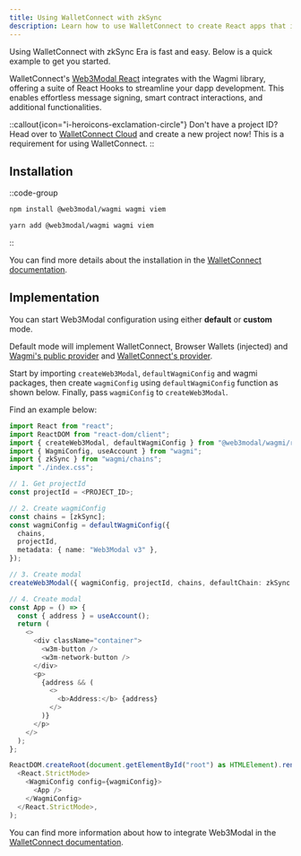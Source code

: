 ```yaml
---
title: Using WalletConnect with zkSync
description: Learn how to use WalletConnect to create React apps that interact with contracts on zkSync.
---
```


Using WalletConnect with zkSync Era is fast and easy. Below is a quick example to get you started.

WalletConnect's [Web3Modal React](https://docs.walletconnect.com/web3modal/react/about#introduction) integrates with the Wagmi library, offering a suite of React Hooks to streamline your dapp development. This enables effortless message signing, smart contract interactions, and additional functionalities.

::callout{icon="i-heroicons-exclamation-circle"}
Don't have a project ID? Head over to [WalletConnect Cloud](https://cloud.walletconnect.com/sign-in) and create a new project now! This is a requirement for using WalletConnect.
::

## Installation

::code-group
```bash [npm]
npm install @web3modal/wagmi wagmi viem
```

```bash [yarn]
yarn add @web3modal/wagmi wagmi viem
```
::

You can find more details about the installation in the [WalletConnect documentation](https://docs.walletconnect.com/web3modal/react/about#installation).

## Implementation

You can start Web3Modal configuration using either **default** or **custom** mode.

Default mode will implement WalletConnect, Browser Wallets (injected) and [Wagmi's public provider](https://wagmi.sh/react/providers/public) and [WalletConnect's provider](https://docs.walletconnect.com/cloud/blockchain-api).

Start by importing `createWeb3Modal`, `defaultWagmiConfig` and wagmi packages, then create `wagmiConfig` using `defaultWagmiConfig` function as shown below. Finally, pass `wagmiConfig` to `createWeb3Modal`.

Find an example below:

```ts
import React from "react";
import ReactDOM from "react-dom/client";
import { createWeb3Modal, defaultWagmiConfig } from "@web3modal/wagmi/react";
import { WagmiConfig, useAccount } from "wagmi";
import { zkSync } from "wagmi/chains";
import "./index.css";

// 1. Get projectId
const projectId = <PROJECT_ID>;

// 2. Create wagmiConfig
const chains = [zkSync];
const wagmiConfig = defaultWagmiConfig({
  chains,
  projectId,
  metadata: { name: "Web3Modal v3" },
});

// 3. Create modal
createWeb3Modal({ wagmiConfig, projectId, chains, defaultChain: zkSync });

// 4. Create modal
const App = () => {
  const { address } = useAccount();
  return (
    <>
      <div className="container">
        <w3m-button />
        <w3m-network-button />
      </div>
      <p>
        {address && (
          <>
            <b>Address:</b> {address}
          </>
        )}
      </p>
    </>
  );
};

ReactDOM.createRoot(document.getElementById("root") as HTMLElement).render(
  <React.StrictMode>
    <WagmiConfig config={wagmiConfig}>
      <App />
    </WagmiConfig>
  </React.StrictMode>,
);
```

You can find more information about how to integrate Web3Modal in the [WalletConnect documentation](https://docs.walletconnect.com/web3modal/react/about#implementation).
